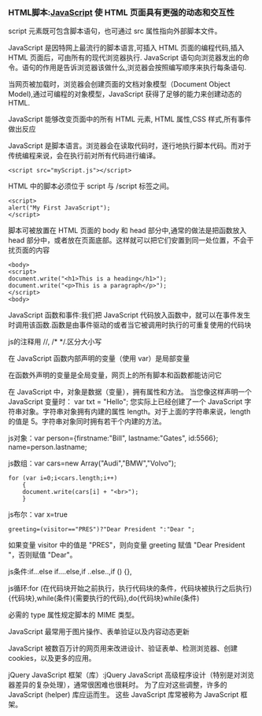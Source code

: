  ### HTML脚本:[JavaScript](http://www.w3school.com.cn/js/index.asp) 使 HTML 页面具有更强的动态和交互性
 script 元素既可包含脚本语句，也可通过 src 属性指向外部脚本文件。

JavaScript 是因特网上最流行的脚本语言,可插入 HTML 页面的编程代码,插入 HTML 页面后，可由所有的现代浏览器执行.
JavaScript 语句向浏览器发出的命令。语句的作用是告诉浏览器该做什么,浏览器会按照编写顺序来执行每条语句.

当网页被加载时，浏览器会创建页面的文档对象模型（Document Object Model),通过可编程的对象模型，JavaScript 获得了足够的能力来创建动态的 HTML.

JavaScript 能够改变页面中的所有 HTML 元素, HTML 属性,CSS 样式,所有事件做出反应

JavaScript 是脚本语言。浏览器会在读取代码时，逐行地执行脚本代码。而对于传统编程来说，会在执行前对所有代码进行编译。

    <script src="myScript.js"></script>

HTML 中的脚本必须位于 script 与 /script 标签之间。

    <script>
    alert("My First JavaScript");
    </script>

脚本可被放置在 HTML 页面的 body 和 head 部分中,通常的做法是把函数放入 head 部分中，或者放在页面底部。这样就可以把它们安置到同一处位置，不会干扰页面的内容

    <body>
    <script>
    document.write("<h1>This is a heading</h1>");
    document.write("<p>This is a paragraph</p>");
    </script>
    <body>

JavaScript 函数和事件:我们把 JavaScript 代码放入函数中，就可以在事件发生时调用该函数.函数是由事件驱动的或者当它被调用时执行的可重复使用的代码块


js的注释用 //, /* */.区分大小写

在 JavaScript 函数内部声明的变量（使用 var）是局部变量

在函数外声明的变量是全局变量，网页上的所有脚本和函数都能访问它

在 JavaScript 中，对象是数据（变量），拥有属性和方法。
当您像这样声明一个 JavaScript 变量时：
    var txt = "Hello";
您实际上已经创建了一个 JavaScript 字符串对象。字符串对象拥有内建的属性 length。对于上面的字符串来说，length 的值是 5。字符串对象同时拥有若干个内建的方法。

js对象：var person={firstname:"Bill", lastname:"Gates", id:5566}; name=person.lastname;

js数组：var cars=new Array("Audi","BMW","Volvo");
    
    for (var i=0;i<cars.length;i++)
        {
        document.write(cars[i] + "<br>");
        }

js布尔：var x=true

    greeting=(visitor=="PRES")?"Dear President ":"Dear ";

如果变量 visitor 中的值是 "PRES"，则向变量 greeting 赋值 "Dear President "，否则赋值 "Dear"。


js条件:if...else if....else,if ..else..,if () {},

js循环:for (在代码块开始之前执行，执行代码块的条件，代码块被执行之后执行){代码块},while(条件){需要执行的代码},do{代码块}while(条件)


 
 必需的 type 属性规定脚本的 MIME 类型。 
 
 JavaScript 最常用于图片操作、表单验证以及内容动态更新

JavaScript 被数百万计的网页用来改进设计、验证表单、检测浏览器、创建cookies，以及更多的应用。


jQuery
JavaScript 框架（库）:jQuery
JavaScript 高级程序设计（特别是对浏览器差异的复杂处理），通常很困难也很耗时。
为了应对这些调整，许多的 JavaScript (helper) 库应运而生。
这些 JavaScript 库常被称为 JavaScript 框架。
